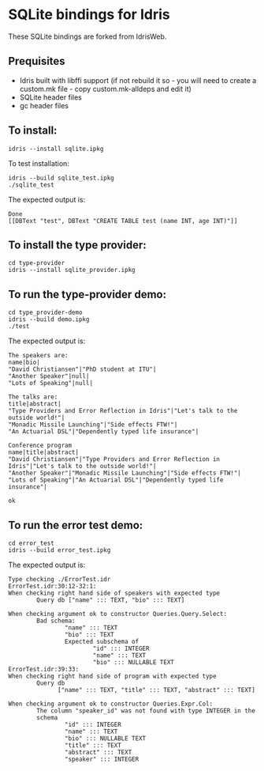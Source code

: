 SQLite bindings for Idris
========

These SQLite bindings are forked from IdrisWeb.

## Prequisites
* Idris built with libffi support (if not rebuild it so - you will need to create a custom.mk file - copy custom.mk-alldeps and edit it)
* SQLite header files
* gc header files

## To install:

```
idris --install sqlite.ipkg
```

To test installation:

```
idris --build sqlite_test.ipkg
./sqlite_test
```
The expected output is:
```
Done
[[DBText "test", DBText "CREATE TABLE test (name INT, age INT)"]]
```
## To install the type provider:
```
cd type-provider
idris --install sqlite_provider.ipkg
```

## To run the type-provider demo:

```
cd type_provider-demo
idris --build demo.ipkg
./test
```

The expected output is:

```
The speakers are:
name|bio|
"David Christiansen"|"PhD student at ITU"|
"Another Speaker"|null|
"Lots of Speaking"|null|

The talks are:
title|abstract|
"Type Providers and Error Reflection in Idris"|"Let's talk to the outside world!"|
"Monadic Missile Launching"|"Side effects FTW!"|
"An Actuarial DSL"|"Dependently typed life insurance"|

Conference program
name|title|abstract|
"David Christiansen"|"Type Providers and Error Reflection in Idris"|"Let's talk to the outside world!"|
"Another Speaker"|"Monadic Missile Launching"|"Side effects FTW!"|
"Lots of Speaking"|"An Actuarial DSL"|"Dependently typed life insurance"|

ok
```

## To run the error test demo:

```
cd error_test
idris --build error_test.ipkg
```

The expected output is:

```
Type checking ./ErrorTest.idr
ErrorTest.idr:30:12-32:1:
When checking right hand side of speakers with expected type
        Query db ["name" ::: TEXT, "bio" ::: TEXT]

When checking argument ok to constructor Queries.Query.Select:
        Bad schema: 
                "name" ::: TEXT 
                "bio" ::: TEXT 
                Expected subschema of 
                        "id" ::: INTEGER 
                        "name" ::: TEXT 
                        "bio" ::: NULLABLE TEXT
ErrorTest.idr:39:33:
When checking right hand side of program with expected type
        Query db
              ["name" ::: TEXT, "title" ::: TEXT, "abstract" ::: TEXT]

When checking argument ok to constructor Queries.Expr.Col:
        The column "speaker_id" was not found with type INTEGER in the
        schema 
                "id" ::: INTEGER 
                "name" ::: TEXT 
                "bio" ::: NULLABLE TEXT 
                "title" ::: TEXT 
                "abstract" ::: TEXT 
                "speaker" ::: INTEGER
```